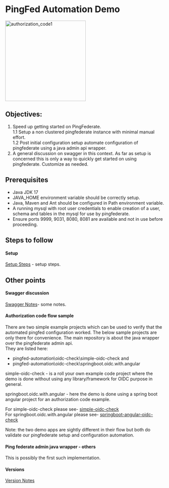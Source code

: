 # PingFed Automation Demo  


<img width="255" alt="authorization_code1" src="https://user-images.githubusercontent.com/14346578/210153449-078d9f02-642f-4006-bd1c-f727e80ab9a2.png">  

## Objectives:
1. Speed up getting started on PingFederate.  
1.1 Setup a non clustered pingfederate instance with minimal manual effort.  
1.2 Post initial configuration setup automate configuration of pingfederate using a java admin api wrapper.
2. A general discussion on swagger in this context.
As far as setup is concerned this is only a way to quickly get started on using pingfederate. Customize as needed.  

## Prerequisites 
- Java JDK 17
- JAVA_HOME environment variable should be correctly setup.
- Java, Maven and Ant should be configured in Path environment variable.
- A running mysql with root user credentials to enable creation of a user,  schema and tables in the mysql for use by pingfederate.
- Ensure ports 9999, 9031, 8080, 8081 are available and not in use before proceeding.

## Steps to follow
#### Setup
[Setup Steps](Setup.md) - setup steps.  

## Other points
#### Swagger discussion
[Swagger Notes](SwaggerNotes.md)- some notes.  
#### Authorization code flow sample
There are two simple example projects which can be used to verify that the automated pingfed configuration worked.   The below sample projects are only there for convenience. The main repository is about the java wrapper over the pingfederate admin api.  
They are listed here:    
- pingfed-automation\oidc-check\simple-oidc-check and  
- pingfed-automation\oidc-check\springboot.oidc.with.angular

simple-oidc-check - is a roll your own example code project where the demo is done without using any library/framework for OIDC purpose in general.   

springboot.oidc.with.angular - here the demo is done using a spring boot angular project for an authorization code example.  

For simple-oidc-check please see- [simple-oidc-check](oidc-check/simple-oidc-check/README.md)  
For springboot.oidc.with.angular please see- [springboot-angular-oidc-check](oidc-check/springboot.oidc.with.angular/README.md) 

Note: the two demo apps are sightly different in their flow but both do validate our pingfederate setup and configuration automation.

#### Ping federate admin java wrapper - others
This is possibly the first such implementation.  
#### Versions  
[Version Notes](versions/versions.md)  
